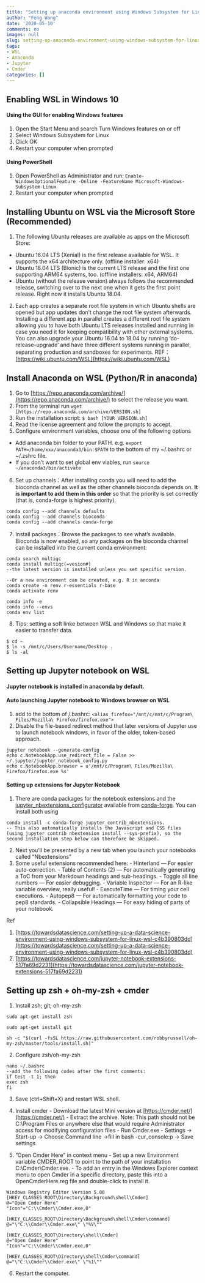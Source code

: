 ```yaml
---
title: "Setting up anaconda environment using Windows Subsystem for Linux"
author: "Feng Wang"
date: '2020-05-10'
comments: no
images: null
slug: setting-up-anaconda-environment-using-windows-subsystem-for-linux
tags:
- WSL
- Anaconda
- Jupyter
- Cmder
categories: []
---
```


## Enabling WSL in Windows 10
#### Using the GUI for enabling Windows features
1. Open the Start Menu and search Turn Windows features on or off 
2. Select Windows Subsystem for Linux 
3. Click OK 
4. Restart your computer when prompted

#### Using PowerShell
   1. Open PowerShell as Administrator and run:
   `Enable-WindowsOptionalFeature -Online -FeatureName Microsoft-Windows-Subsystem-Linux`
   2. Restart your computer when prompted 

## Installing Ubuntu on WSL via the Microsoft Store (Recommended)
1. The following Ubuntu releases are available as apps on the Microsoft Store: 
  - Ubuntu 16.04 LTS (Xenial) is the first release available for WSL. It supports the x64 architecture only. (offline installer: x64) 
  - Ubuntu 18.04 LTS (Bionic) is the current LTS release and the first one supporting ARM64 systems, too. (offline installers: x64, ARM64) 
  - Ubuntu (without the release version) always follows the recommended release, switching over to the next one when it gets the first point release. Right now it installs Ubuntu 18.04. 
  
2. Each app creates a separate root file system in which Ubuntu shells are opened but app updates don’t change the root file system afterwards. Installing a different app in parallel creates a different root file system allowing you to have both Ubuntu LTS releases installed and running in case you need it for keeping compatibility with other external systems. You can also upgrade your Ubuntu 16.04 to 18.04 by running ‘do-release-upgrade’ and have three different systems running in parallel, separating production and sandboxes for experiments. 
REF： [https://wiki.ubuntu.com/WSL](https://wiki.ubuntu.com/WSL) 

## Install Anaconda on WSL (Python/R in anaconda)
1. Go to [https://repo.anaconda.com/archive/](https://repo.anaconda.com/archive/) to select the release you want. 
2. From the terminal run `wget [https://repo.anaconda.com/archive/VERSION.sh]`
3. Run the installation script: `$ bash [YOUR VERSION.sh]` 
4. Read the license agreement and follow the prompts to accept. 
5. Configure environment variables, choose one of the following options
  - Add anaconda bin folder to your PATH. e.g. `export PATH=/home/xxx/anaconda3/bin:$PATH` to the bottom of my ~/.bashrc or ~/.zshrc file. 
  - If you don’t want to set global env viables, run `source ~/anaconda3/bin/activate` 
6. Set up channels：After installing conda you will need to add the bioconda channel as well as the other channels bioconda depends on. **It is important to add them in this order** so that the priority is set correctly (that is, conda-forge is highest priority).

```
conda config --add channels defaults
conda config --add channels bioconda
conda config --add channels conda-forge
```
7. Install packages：Browse the packages to see what’s available. Bioconda is now enabled, so any packages on the bioconda channel can be installed into the current conda environment:

```
conda search multiqc
conda install multiqc(=vesion#)  
--the latest version is installed unless you set specific version.

--Or a new environment can be created, e.g. R in anconda
conda create -n renv r-essentials r-base
conda activate renv

conda info -e
conda info --envs
conda env list
```
8. Tips: setting a soft linke between WSL and Windows so that make it easier to transfer data. 

```
$ cd ~
$ ln -s /mnt/c/Users/Username/Desktop .
$ ls -al
```

## Setting up Jupyter notebook on WSL

#### Jupyter notebook is installed in anaconda by default.

#### Auto launching Jupyter notebook to Windows browser on WSL

1. add to the bottom of /.bashrc: 
`<alias firefox="/mnt/c/mnt/c/Program\ Files/Mozilla\ Firefox/firefox.exe">`
2. Disable the file-based redirect method that later versions of Jupyter use to launch notebook windows, in favor of the older, token-based approach. 

```
jupyter notebook --generate-config
echo c.NotebookApp.use_redirect_file = False >> ~/.jupyter/jupyter_notebook_config.py
echo c.NotebookApp.browser = u'/mnt/c/Program\ Files/Mozilla\ Firefox/firefox.exe %s'
```

#### Setting up extensions for Jupyter Notebook

  1. There are conda packages for the notebook extensions and the [jupyter_nbextensions_configurator](https://github.com/Jupyter-contrib/jupyter_nbextensions_configurator) available from [conda-forge](https://conda-forge.org/). You can install both using

```
conda install -c conda-forge jupyter_contrib_nbextensions.
-- This also automatically installs the Javascript and CSS files (using jupyter contrib nbextension install --sys-prefix), so the second installation step below can therefore be skipped.
```

  2. Next you’ll be presented by a new tab when you launch your notebooks called “Nbextensions”
  3. Some useful extensions recommended here:
    - Hinterland — For easier auto-correction.
    - Table of Contents (2) — For automatically generating a ToC from your Markdown headings and sub-headings.
    - Toggle all line numbers — For easier debugging.
    - Variable Inspector — For an R-like variable overview, really useful!
    -	ExecuteTime — For timing your cell executions.
    -	Autopep8 — For automatically formatting your code to pep8 standards.
    -	Collapsible Headings — For easy hiding of parts of your notebook.

Ref  
1. [https://towardsdatascience.com/setting-up-a-data-science-environment-using-windows-subsystem-for-linux-wsl-c4b390803dd](https://towardsdatascience.com/setting-up-a-data-science-environment-using-windows-subsystem-for-linux-wsl-c4b390803dd)
2. [https://towardsdatascience.com/jupyter-notebook-extensions-517fa69d2231](https://towardsdatascience.com/jupyter-notebook-extensions-517fa69d2231)

## Setting up zsh + oh-my-zsh + cmder

  1. Install zsh; git; oh-my-zsh

```
sudo apt-get install zsh

sudo apt-get install git

sh -c "$(curl -fsSL https://raw.githubusercontent.com/robbyrussell/oh-my-zsh/master/tools/install.sh)"
```
  2. Configure zsh/oh-my-zsh

```
nano ~/.bashrc
--add the following codes after the first comments:
if test -t 1; then
exec zsh
fi
```
  3. Save (ctrl+Shift+X) and restart WSL shell.

  4. Install cmder 
    - Download the latest Mini version at [https://cmder.net/](https://cmder.net/)
    - Extract the archive. Note: This path should not be C:\Program Files or anywhere else that would require Administrator access for modifying configuration files
    - Run Cmder.exe
    - Settings -> Start-up -> Choose Command line ->fill in bash -cur_console:p -> Save settings

  5. ”Open Cmder Here” in context menu
    - Set up a new Environment variable CMDER_ROOT to point to the path of your installation C:\Cmder\Cmder.exe.
    - To add an entry in the Windows Explorer context menu to open Cmder in a specific directory, paste this into a OpenCmderHere.reg file and double-click to install it.

```
Windows Registry Editor Version 5.00
[HKEY_CLASSES_ROOT\Directory\Background\shell\Cmder]
@="Open Cmder Here"
"Icon"="C:\\Cmder\\Cmder.exe,0"

[HKEY_CLASSES_ROOT\Directory\Background\shell\Cmder\command]
@="\"C:\\Cmder\\Cmder.exe\" \"%V\""

[HKEY_CLASSES_ROOT\Directory\shell\Cmder]
@="Open Cmder Here"
"Icon"="C:\\Cmder\\Cmder.exe,0"

[HKEY_CLASSES_ROOT\Directory\shell\Cmder\command]
@="\"C:\\Cmder\\Cmder.exe\" \"%1\""
```
  6. Restart the computer.